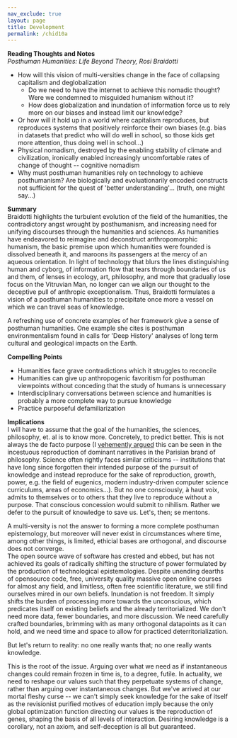 ```yaml
---              
nav_exclude: true              
layout: page              
title: Development     
permalink: /chid10a  
---              
```

**Reading Thoughts and Notes**  
*Posthuman Humanities: Life Beyond Theory, Rosi Braidotti*
- How will this vision of multi-versities change in the face of collapsing capitalism and deglobalization
  - Do we need to have the internet to achieve this nomadic thought? Were we condemned to misguided humanism without it?
  - How does globalization and inundation of information force us to rely more on our biases and instead limit our knowledge?
- Or how will it hold up in a world where capitalism reproduces, but reproduces systems that positively reinforce
their own biases (e.g. bias in datasets that predict who will do well in school, so those kids get more attention,
thus doing well in school...)
- Physical nomadism, destroyed by the enabling stability of climate and civilization, ironically enabled increasingly 
uncomfortable rates of change of thought -- cognitive nomadism
- Why must posthuman humanities rely on technology to achieve posthumanism? Are biologically and evoluationarily encoded
constructs not sufficient for the quest of 'better understanding'... (truth, one might say...)

**Summary**  
Braidotti highlights the turbulent evolution of the field of the humanities, the contradictory angst wrought by posthumanism,
and increasing need for unifying discourses through the humanities and sciences. 
As humanities have endeavored to reimagine and deconstruct anthropomorphic 
humanism, the basic premise upon which humanities were founded is dissolved beneath it, and maroons its passengers at
the mercy of an aqueous orientation. In light of technology that blurs the lines distinguishing human and cyborg, 
of information flow that tears through boundaries of us and them, of lenses in ecology, art, philosophy, and more 
that gradually lose focus on the Vitruvian Man, no longer can we align our thought to the deceptive pull of 
anthropic exceptionalism. Thus, Braidotti formulates a vision of a posthuman humanities to precipitate once more a 
vessel on which we can travel seas of knowledge.  

A refreshing use of concrete examples of her framework give a sense of posthuman humanities. One example she cites is 
posthuman environmentalism found in calls for 'Deep History' analyses of long term cultural and geological impacts on
the Earth.
  
**Compelling Points** 
- Humanities face grave contradictions which it struggles to reconcile
- Humanities can give up anthropogenic favoritism for posthuman viewpoints without conceding that the study of humans
is unnecessary
- Interdisciplinary conversations between science and humanities is probably a more complete way to pursue knowledge
- Practice purposeful defamiliarization
 
**Implications**  
I will have to assume that the goal of the humanities, the sciences, philosophy, et. al is to know more. 
Concretely, to predict better. This is not always the de facto purpose (I [vehemently argued](/chid1a) this can be seen
in the incestuous reproduction of dominant narratives in the Parisian brand of philosophy. Science often rightly faces similar
criticisms -- institutions that have long since forgotten their intended purpose of the pursuit of knowledge and instead
reproduce for the sake of reproduction, growth, power, e.g. the field of eugenics, modern industry-driven computer 
science curriculums, areas of economics...). But no one consciously, à haut voix, admits to themselves or to others that
they live to reproduce without a purpose. That conscious concession would submit to nihilism. Rather we defer to 
the pursuit of knowledge to save us. Let's, then; se mentons.  

A multi-versity is not the answer to forming a more complete posthuman epistemology, but moreover will never exist in
circumstances where time, among other things, is limited, ethicial bases are orthogonal, and discourse does not converge.  
The open source wave of software has crested and ebbed, but has not achieved its goals of radically shifting the structure of 
power formulated by the production of technological epistemologies. Despite unending dearths of opensource code, 
free, university quality massive open online courses for almost any field, and limitless, often free scientific literature, 
we still find ourselves mired in our own beliefs. Inundation is not freedom. It simply shifts the burden of processing
more towards the unconscious, which predicates itself on existing beliefs and the already territorialized. We don't need
more data, fewer boundaries, and more discussion. We need carefully crafted boundaries, brimming with as many orthogonal 
datapoints as it can hold, and we need time and space to allow for practiced deterritorialization.  

But let's return to reality: no one really wants that; no one really wants knowledge.  

This is the root of the issue. Arguing over what we need as if instantaneous changes could remain frozen in time is, 
to a degree, futile. In actuality, we need to reshape our values such that they perpetuate systems of change, 
rather than arguing over instantaneous changes. But we've arrived at our mortal fleshy curse -- 
we can't simply seek knowledge for the sake of itself as the revisionist purified motives of education imply because
the only global optimization function directing our values is the reproduction of genes, shaping the basis of 
all levels of interaction. Desiring knowledge is a corollary, not an axiom, and self-deception is all but guaranteed.
